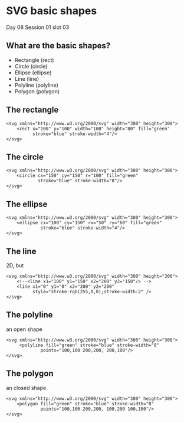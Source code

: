 # SVG basic shapes

Day 08 Session 01 slot 03


## What are the basic shapes?
 * Rectangle (rect)
 * Circle (circle)
 * Ellipse (ellipse)
 * Line (line)
 * Polyline (polyline)
 * Polygon (polygon)






## The rectangle

```
<svg xmlns="http://www.w3.org/2000/svg" width="300" height="300">
    <rect x="100" y="100" width="100" height="80" fill="green" 
          stroke="blue" stroke-width="4"/>
</svg>
```









## The circle

```
<svg xmlns="http://www.w3.org/2000/svg" width="300" height="300">
    <circle cx="150" cy="150" r="100" fill="green" 
            stroke="blue" stroke-width="8"/>
</svg>
```








## The ellipse

```
<svg xmlns="http://www.w3.org/2000/svg" width="300" height="300">
    <ellipse cx="100" cy="150" rx="50" ry="60" fill="green" 
             stroke="blue" stroke-width="4"/>
</svg>
```









## The line
2D, but

```
<svg xmlns="http://www.w3.org/2000/svg" width="300" height="300">
    <!--<line x1="100" y1="150" x2="200" y2="150"/> -->
    <line x1="0" y1="0" x2="200" y2="200" 
          style="stroke:rgb(255,0,0);stroke-width:2" />
</svg>
```









## The polyline
an open shape

```
<svg xmlns="http://www.w3.org/2000/svg" width="300" height="300">
     <polyline fill="green" stroke="blue" stroke-width="8"
             points="100,100 200,200, 200,100"/>
</svg>
```









## The polygon
an closed shape

```
<svg xmlns="http://www.w3.org/2000/svg" width="300" height="300">
    <polygon fill="green" stroke="blue" stroke-width="8"
             points="100,100 200,200, 100,200 100,100"/>
</svg>
```


